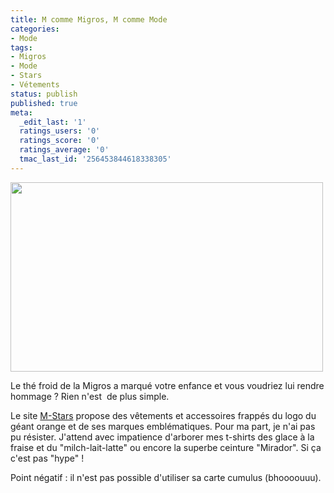 ```yaml
---
title: M comme Migros, M comme Mode
categories:
- Mode
tags:
- Migros
- Mode
- Stars
- Vétements
status: publish
published: true
meta:
  _edit_last: '1'
  ratings_users: '0'
  ratings_score: '0'
  ratings_average: '0'
  tmac_last_id: '256453844618338305'
---
```

<img class="alignnone size-full wp-image-2023" title="M-stars" src="https://dlgjp9x71cipk.cloudfront.net/2010/07/M-stars.png" alt="" width="500" height="303" />

Le thé froid de la Migros a marqué votre enfance et vous voudriez lui rendre hommage ? Rien n'est  de plus simple.

Le site <a title="Lien vers le site M-Stars" href="https://www.m-stars.ch/">M-Stars</a> propose des vêtements et accessoires frappés du logo du géant orange et de ses marques emblématiques.
Pour ma part, je n'ai pas pu résister. J'attend avec impatience d'arborer mes t-shirts des glace à la fraise et du "milch-lait-latte" ou encore la superbe ceinture "Mirador". Si ça c'est pas "hype" !

Point négatif : il n'est pas possible d'utiliser sa carte cumulus (bhoooouuu).
